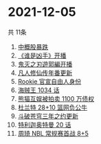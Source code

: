 # 2021-12-05
  共 11条

  <!-- BEGIN -->
  <!-- 最后更新时间:Sun Dec 05 2021 17:16:57 GMT+0000 (Coordinated Universal Time) -->
  1. [中概股暴跌](https://www.zhihu.com/search?q=中概股)
1. [《谁是凶手》开播](https://www.zhihu.com/search?q=谁是凶手)
1. [鬼灭之刃遊郭編开播](https://www.zhihu.com/search?q=鬼灭之刃)
1. [凡人修仙传年番更新](https://www.zhihu.com/search?q=凡人修仙传)
1. [Rookie 官宣自由人身份](https://www.zhihu.com/search?q=Rookie)
1. [海贼王 1034 话](https://www.zhihu.com/search?q=海贼王)
1. [熊猫互娱被拍卖 1100 万债权](https://www.zhihu.com/search?q=熊猫互娱)
1. [杜兰特 28+10 篮网负公牛](https://www.zhihu.com/search?q=篮网)
1. [斗破苍穹三年之约更新](https://www.zhihu.com/search?q=斗破苍穹三年之约)
1. [特利迦奥特曼 20 话](https://www.zhihu.com/search?q=特利迦奥特曼)
1. [周琦 NBL 常规赛首战 8+5](https://www.zhihu.com/search?q=周琦)
  <!-- END -->
  